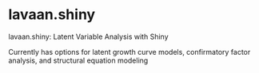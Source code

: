 # lavaan.shiny
lavaan.shiny: Latent Variable Analysis with Shiny

Currently has options for latent growth curve models, confirmatory factor analysis, and structural equation modeling
